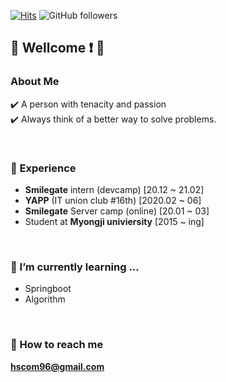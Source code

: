 [![Hits](https://hits.seeyoufarm.com/api/count/incr/badge.svg?url=https%3A%2F%2Fgithub.com%2Fhscom96%2Fhit-counter&count_bg=%2379C83D&title_bg=%23555555&icon=atom.svg&icon_color=%23E7E7E7&title=hits&edge_flat=false)](https://hits.seeyoufarm.com)
![GitHub followers](https://img.shields.io/github/followers/hscom96?label=Follow&style=social)
## 👋 Wellcome :exclamation: 👋

### About Me

:heavy_check_mark: A person with tenacity and passion </br>
:heavy_check_mark: Always think of a better way to solve problems.


</br>

### 🔭 Experience

- __Smilegate__ intern (devcamp)     [20.12 ~ 21.02]
- __YAPP__ (IT union club #16th)           [2020.02 ~ 06]
- __Smilegate__ Server camp (online) [20.01 ~ 03]
- Student at __Myongji univiersity__ [2015 ~ ing]

</br>

### 🌱 I’m currently learning ...
- Springboot
- Algorithm

</br>

### :e-mail: How to reach me 
 **hscom96@gmail.com**
